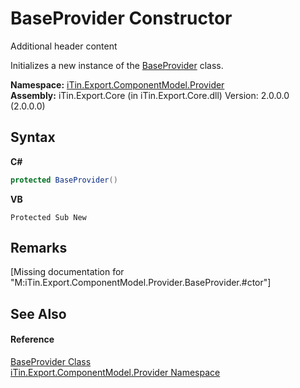 # BaseProvider Constructor 
Additional header content 

Initializes a new instance of the <a href="T_iTin_Export_ComponentModel_Provider_BaseProvider">BaseProvider</a> class.

**Namespace:**&nbsp;<a href="N_iTin_Export_ComponentModel_Provider">iTin.Export.ComponentModel.Provider</a><br />**Assembly:**&nbsp;iTin.Export.Core (in iTin.Export.Core.dll) Version: 2.0.0.0 (2.0.0.0)

## Syntax

**C#**<br />
``` C#
protected BaseProvider()
```

**VB**<br />
``` VB
Protected Sub New
```


## Remarks
\[Missing <remarks> documentation for "M:iTin.Export.ComponentModel.Provider.BaseProvider.#ctor"\]

## See Also


#### Reference
<a href="T_iTin_Export_ComponentModel_Provider_BaseProvider">BaseProvider Class</a><br /><a href="N_iTin_Export_ComponentModel_Provider">iTin.Export.ComponentModel.Provider Namespace</a><br />